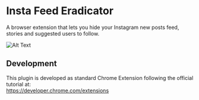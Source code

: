 # Insta Feed Eradicator

A browser extension that lets you hide your Instagram new posts feed, stories and suggested users to follow.

![Alt Text](https://media.giphy.com/media/kytd291VNPKLA8zeFl/giphy.gif)

## Development

This plugin is developed as standard Chrome Extension following the official tutorial at:
<br/>
https://developer.chrome.com/extensions

